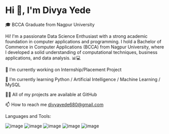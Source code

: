 # Hi 👋, I'm Divya Yede

🎓 BCCA Graduate from Nagpur University

Hi! I'm a passionate Data Science Enthusiast with a strong academic foundation in computer applications and programming. I hold a Bachelor of Commerce in Computer Applications (BCCA) from Nagpur University, where I developed a solid understanding of computational techniques, business applications, and data analysis. 📊💻


🔭 I’m currently working on Internship/Placement Project                        

🌱 I’m currently learning Python / Artificial Intelligence / Machine Learning / MySQL

👨‍💻 All of my projects are available at GitHub

📫 How to reach me divyayede680@gmail.com

Languages and Tools:

![image](https://github.com/user-attachments/assets/af97150e-946d-48c4-849c-3ef409f30408) ![image](https://github.com/user-attachments/assets/53c79bc4-72d1-4427-a74a-618a0ba9fbb4) ![image](https://github.com/user-attachments/assets/5024d9f4-afe1-41cd-96ba-c135f63ab1e5) ![image](https://github.com/user-attachments/assets/5e96d1cf-3453-4ac0-9f66-3550e2599942) ![image](https://github.com/user-attachments/assets/f278ce06-f29c-44a5-a330-33cfec0b2a1a) 




















